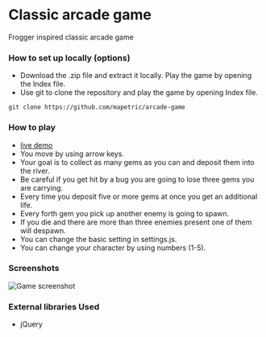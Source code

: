 # Classic arcade game

Frogger inspired classic arcade game

### How to set up locally (options)

* Download the .zip file and extract it locally. Play the game by opening the Index file.
* Use git to clone the repository and play the game by opening Index file.

```git clone https://github.com/mapetric/arcade-game```



### How to play

* [live demo](https://mapetric.github.io/arcade-game)
* You move by using arrow keys.
* Your goal is to collect as many gems as you can and deposit them into the river.
* Be careful if you get hit by a bug you are going to lose three gems you are carrying.
* Every time you deposit five or more gems at once you get an additional life.
* Every forth gem you pick up another enemy is going to spawn.
* If you die and there are more than three enemies present one of them will despawn.
* You can change the basic setting in settings.js.
* You can change your character by using numbers (1-5).

### Screenshots

![Game screenshot](http://i68.tinypic.com/29bmr94.jpg)


### External libraries Used

* jQuery
